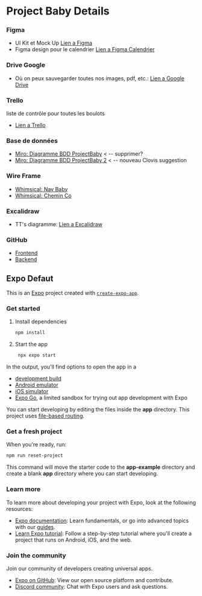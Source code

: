 # Project Baby Details

### Figma

- UI Kit et Mock Up
  [Lien a Figma](https://www.figma.com/design/gbN5TEyfZvltUOCT5Kmihd/BabyProject?node-id=0-1&node-type=canvas&t=AizRPK6XI3cnRWuV-0)
- Figma design pour le calendrier [Lien a Figma Calendrier](<https://www.figma.com/design/qyV1UIHCcqqYG6G6DMaQgT/Calendar-mobile-app-(Community)?node-id=1-27&node-type=frame&t=LWKAGbGyMjrQkLXy-0>)

### Drive Google

- Où on peux sauvegarder toutes nos images, pdf, etc.: [Lien a Google Drive](https://drive.google.com/drive/folders/1MR9_ggF5i64Gjs0xQGo1dvmDbFgdyhTI?usp=drive_link)

### Trello

liste de contrôle pour toutes les boulots

- [Lien a Trello](https://trello.com/b/vzGjy7JP/project-baby)

### Base de données

- [Miro: Diagramme BDD ProjectBaby](https://miro.com/app/board/uXjVLNosuSo=/) < -- supprimer?
- [Miro: Diagramme BDD ProjectBaby 2](https://miro.com/app/live-embed/uXjVLN155II=/?moveToViewport=-1430,-88,2178,1144&embedId=129046321067) < -- nouveau Clovis suggestion

### Wire Frame

- [Whimsical: Nav Baby](https://whimsical.com/project-baby-nav-baby-FUA77T2hidyPbSAFfNNLy9)
- [Whimsical: Chemin Co](https://whimsical.com/project-baby-nav-baby-FUA77T2hidyPbSAFfNNLy9)

### Excalidraw

- TT's diagramme: [Lien a Excalidraw](https://excalidraw.com/#json=MFZCuN98J6bwZjBH5rmuj,tphzUOuySuBaEHKHwuKyNQ)

### GitHub

- [Frontend](https://github.com/tybouddha/Project_Baby_Frontend.git)
- [Backend](https://github.com/tybouddha/Project_Baby_Backend.git)

## Expo Defaut

This is an [Expo](https://expo.dev) project created with [`create-expo-app`](https://www.npmjs.com/package/create-expo-app).

### Get started

1. Install dependencies

   ```bash
   npm install
   ```

2. Start the app

   ```bash
    npx expo start
   ```

In the output, you'll find options to open the app in a

- [development build](https://docs.expo.dev/develop/development-builds/introduction/)
- [Android emulator](https://docs.expo.dev/workflow/android-studio-emulator/)
- [iOS simulator](https://docs.expo.dev/workflow/ios-simulator/)
- [Expo Go](https://expo.dev/go), a limited sandbox for trying out app development with Expo

You can start developing by editing the files inside the **app** directory. This project uses [file-based routing](https://docs.expo.dev/router/introduction).

### Get a fresh project

When you're ready, run:

```bash
npm run reset-project
```

This command will move the starter code to the **app-example** directory and create a blank **app** directory where you can start developing.

### Learn more

To learn more about developing your project with Expo, look at the following resources:

- [Expo documentation](https://docs.expo.dev/): Learn fundamentals, or go into advanced topics with our [guides](https://docs.expo.dev/guides).
- [Learn Expo tutorial](https://docs.expo.dev/tutorial/introduction/): Follow a step-by-step tutorial where you'll create a project that runs on Android, iOS, and the web.

### Join the community

Join our community of developers creating universal apps.

- [Expo on GitHub](https://github.com/expo/expo): View our open source platform and contribute.
- [Discord community](https://chat.expo.dev): Chat with Expo users and ask questions.
